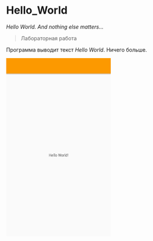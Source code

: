 # Hello_World
*Hello World. And nothing else matters...*

> Лабораторная работа

Программа выводит текст *Hello World*.
Ничего больше.

![Hi](https://github.com/TwistOli/Hello_World/blob/master/screenshots/Hi.jpg)

